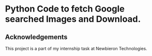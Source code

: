 
# Python Code to fetch Google searched Images and Download.




## Acknowledgements

 This project is a part of my internship task at Newbieron Technologies. 


